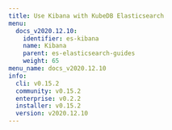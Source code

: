 ```yaml
---
title: Use Kibana with KubeDB Elasticsearch
menu:
  docs_v2020.12.10:
    identifier: es-kibana
    name: Kibana
    parent: es-elasticsearch-guides
    weight: 65
menu_name: docs_v2020.12.10
info:
  cli: v0.15.2
  community: v0.15.2
  enterprise: v0.2.2
  installer: v0.15.2
  version: v2020.12.10
---
```


